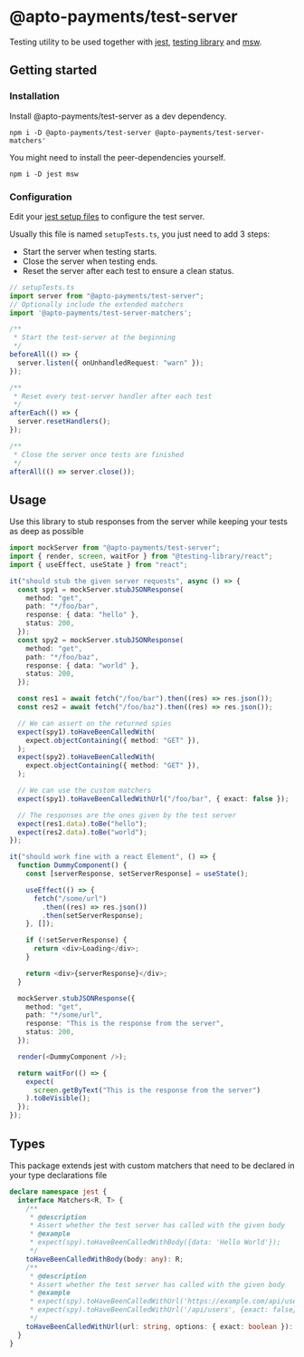 # @apto-payments/test-server

Testing utility to be used together with [jest](https://jestjs.io/), [testing library](https://testing-library.com/) and [msw](https://mswjs.io/).

## Getting started

### Installation

Install @apto-payments/test-server as a dev dependency.

```
npm i -D @apto-payments/test-server @apto-payments/test-server-matchers'
```

You might need to install the peer-dependencies yourself.

```
npm i -D jest msw
```

### Configuration

Edit your [jest setup files](https://jestjs.io/es-ES/docs/configuration#setupfiles-array) to configure the test server.

Usually this file is named `setupTests.ts`, you just need to add 3 steps:

- Start the server when testing starts.
- Close the server when testing ends.
- Reset the server after each test to ensure a clean status.

```ts
// setupTests.ts
import server from "@apto-payments/test-server";
// Optionally include the extended matchers
import '@apto-payments/test-server-matchers';

/**
 * Start the test-server at the beginning
 */
beforeAll(() => {
  server.listen({ onUnhandledRequest: "warn" });
});

/**
 * Reset every test-server handler after each test
 */
afterEach(() => {
  server.resetHandlers();
});

/**
 * Close the server once tests are finished
 */
afterAll(() => server.close());
```

## Usage

Use this library to stub responses from the server while keeping your tests as deep as possible

```ts
import mockServer from "@apto-payments/test-server";
import { render, screen, waitFor } from "@testing-library/react";
import { useEffect, useState } from "react";

it("should stub the given server requests", async () => {
  const spy1 = mockServer.stubJSONResponse(
    method: "get",
    path: "*/foo/bar",
    response: { data: "hello" },
    status: 200,
  });
  const spy2 = mockServer.stubJSONResponse(
    method: "get",
    path: "*/foo/baz",
    response: { data: "world" },
    status: 200,
  });

  const res1 = await fetch("/foo/bar").then((res) => res.json());
  const res2 = await fetch("/foo/baz").then((res) => res.json());

  // We can assert on the returned spies
  expect(spy1).toHaveBeenCalledWith(
    expect.objectContaining({ method: "GET" }),
  );
  expect(spy2).toHaveBeenCalledWith(
    expect.objectContaining({ method: "GET" }),
  );

  // We can use the custom matchers
  expect(spy1).toHaveBeenCalledWithUrl("/foo/bar", { exact: false });

  // The responses are the ones given by the test server
  expect(res1.data).toBe("hello");
  expect(res2.data).toBe("world");
});
```

```ts
it("should work fine with a react Element", () => {
  function DummyComponent() {
    const [serverResponse, setServerResponse] = useState();

    useEffect(() => {
      fetch("/some/url")
        .then((res) => res.json())
        .then(setServerResponse);
    }, []);

    if (!setServerResponse) {
      return <div>Loading</div>;
    }

    return <div>{serverResponse}</div>;
  }

  mockServer.stubJSONResponse({
    method: "get",
    path: "*/some/url",
    response: "This is the response from the server",
    status: 200,
  });

  render(<DummyComponent />);

  return waitFor(() => {
    expect(
      screen.getByText("This is the response from the server")
    ).toBeVisible();
  });
});
```

## Types

This package extends jest with custom matchers that need to be declared in your type declarations file

```ts
declare namespace jest {
  interface Matchers<R, T> {
    /**
     * @description
     * Assert whether the test server has called with the given body
     * @example
     * expect(spy).toHaveBeenCalledWithBody({data: 'Hello World'});
     */
    toHaveBeenCalledWithBody(body: any): R;
    /**
     * @description
     * Assert whether the test server has called with the given body
     * @example
     * expect(spy).toHaveBeenCalledWithUrl('https://example.com/api/users');
     * expect(spy).toHaveBeenCalledWithUrl('/api/users', {exact: false});
     */
    toHaveBeenCalledWithUrl(url: string, options: { exact: boolean }): R;
  }
}
```
